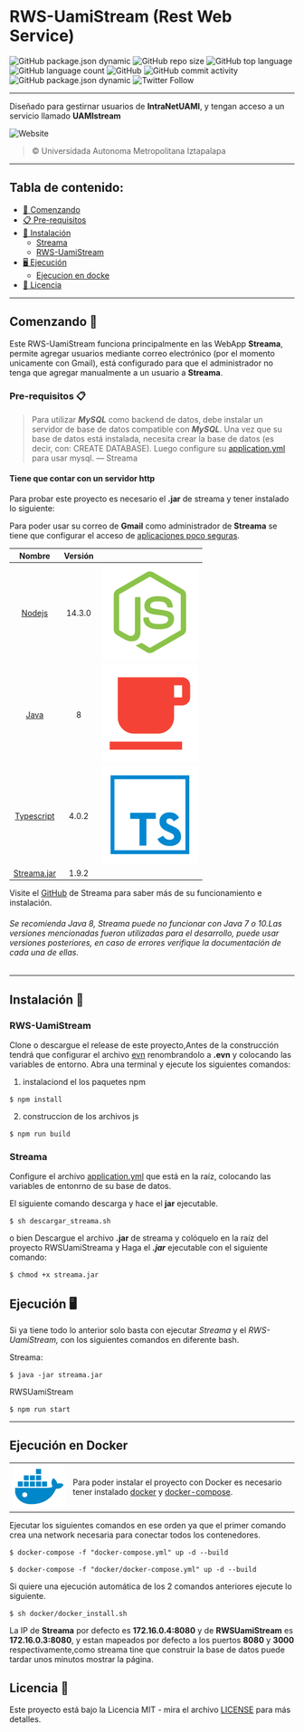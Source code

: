 
# RWS-UamiStream (Rest Web Service)
![GitHub package.json dynamic](https://img.shields.io/github/package-json/version/Alfonso6z/RWSUamiStream?color=gree)
![GitHub repo size](https://img.shields.io/github/repo-size/Alfonso6z/RWSUamiStream?label=Tama%C3%B1o%20del%20repositorio)
![GitHub top language](https://img.shields.io/github/languages/top/Alfonso6z/RWSUamiStream?color=green)
![GitHub language count](https://img.shields.io/github/languages/count/Alfonso6z/RWSUamiStream?label=Lenguajes&color=yellow)
![GitHub](https://img.shields.io/github/license/Alfonso6z/RWSUamiStream)
![GitHub commit activity](https://img.shields.io/github/commit-activity/w/Alfonso6z/RWSUamiStream?color=orange)
![GitHub package.json dynamic](https://img.shields.io/github/package-json/author/Alfonso6z/RWSUamiStream?color=purple)
![Twitter Follow](https://img.shields.io/twitter/follow/Alfonso6Z?label=Seguir&style=social)

___
Diseñado para gestirnar usuarios de **IntraNetUAMI**, y tengan acceso a un servicio llamado **UAMIstream** 

 ![Website](https://img.shields.io/website?down_color=red&down_message=intranetUami&up_color=gree&up_message=IntraNet&url=https%3A%2F%2Fshields.io)

> © Universidada Autonoma Metropolitana Iztapalapa
___

## Tabla de contenido:
- [🚀 Comenzando](#comenzando-🚀)
- [📋 Pre-requisitos](#pre-requisitos-📋)
- [🔧 Instalación](#instalación-🔧)
    * [Streama](#streama)
    * [RWS-UamiStream](#rws-uamistream)
- [🖥️ Ejecución](#ejecución-🖥️)
    * [Ejecucion en docke](#ejecución-en-docker)
- [📄 Licencia](#licencia-📄)

---

## Comenzando 🚀 
Este RWS-UamiStream funciona principalmente en las WebApp **Streama**, permite agregar usuarios mediante correo electrónico (por el momento unicamente con Gmail), está configurado para que el administrador no tenga que agregar manualmente a un usuario a **Streama**.

### Pre-requisitos 📋

>Para utilizar ***MySQL*** como backend de datos, debe instalar un servidor de base de datos compatible con ***MySQL***. Una vez que su base de datos está instalada, necesita crear la base de datos (es decir, con: CREATE DATABASE). Luego configure su [application.yml](application.yml) para usar mysql. — Streama


#### __Tiene que contar con un servidor http__

Para probar este proyecto es necesario el __.jar__ de streama y tener instalado lo siguiente: 

Para poder usar su correo de __Gmail__ como administrador de __Streama__ se tiene que configurar el acceso de [aplicaciones poco seguras](https://myaccount.google.com/security).


| Nombre|Versión      ||
|:-:|:-:|:-:|
| [Nodejs](https://nodejs.org/es/)|14.3.0|![nodejs](https://raw.githubusercontent.com/Alfonso6z/a6zicons/master/64px/nodejs.svg)
| [Java ](https://nodejs.org/es/)|8|![java](https://raw.githubusercontent.com/Alfonso6z/a6zicons/master/64px/java.svg)
| [Typescript](https://www.typescriptlang.org/)|4.0.2|![tsc](https://raw.githubusercontent.com/Alfonso6z/a6zicons/master/64px/typescript-def.svg)
|[Streama.jar](hhttps://github.com/streamaserver/streama/releases/tag/v1.9.2)|1.9.2|


Visite el [GitHub](https://github.com/streamaserver/streama) de Streama para saber más de su funcionamiento e instalación. 

###### _Se recomienda Java 8, Streama puede no funcionar con Java 7 o 10.Las versiones mencionadas fueron utilizadas para el desarrollo, puede usar versiones posteriores, en caso de errores verifique la documentación de cada una de ellas._


 ----
## Instalación 🔧

### RWS-UamiStream

Clone o descargue el release de este  proyecto,Antes de la construcción tendrá que configurar el archivo [evn](env) renombrandolo a  __**.evn**__ y colocando las variables de entorno.
Abra una terminal y ejecute los siguientes comandos:  

1. instalaciond el los paquetes npm 
```
$ npm install
```

2. construccion de los archivos js
```
$ npm run build
```

### Streama
Configure el archivo [application.yml](application.yml) que está en la raíz, colocando las variables de entonrno de su base de datos.

El siguiente comando descarga y hace el __jar__ ejecutable.

```
$ sh descargar_streama.sh
```

o bien 
Descargue el archivo __.jar__ de streama y colóquelo en la raíz del proyecto RWSUamiStreama y Haga el ***.jar*** ejecutable  con el siguiente comando:

```
$ chmod +x streama.jar
```

## Ejecución 🖥️

Si ya tiene todo lo anterior solo basta con ejecutar _Streama_ y el _RWS-UamiStream,_ con los siguientes comandos en diferente bash.

Streama:

```
$ java -jar streama.jar 
```

RWSUamiStream
```
$ npm run start
```

---
## Ejecución en Docker 
|||
|:----------:|-------|
|![Docker](https://raw.githubusercontent.com/Alfonso6z/a6zicons/master/64px/docker.svg)|Para poder instalar el proyecto con Docker es necesario tener instalado [docker]() y [docker-compose]().|


Ejecutar los siguientes comandos en ese orden ya que el primer comando crea una network necesaria para conectar todos los contenedores.

```
$ docker-compose -f "docker-compose.yml" up -d --build
```
```
$ docker-compose -f "docker/docker-compose.yml" up -d --build
```

Si quiere una ejecución automática de los 2 comandos anteriores ejecute lo siguiente.

```
$ sh docker/docker_install.sh
```

La IP de __Streama__ por defecto es __172.16.0.4:8080__ y de __RWSUamiStream__ es __172.16.0.3:8080__, y estan mapeados por defecto a los puertos __8080__ y __3000__ respectivamente,como streama tine que construir la base de datos puede tardar unos minutos mostrar la página. 


## Licencia 📄

Este proyecto está bajo la Licencia MIT - mira el archivo [LICENSE](LICENSE.md) para más detalles.
